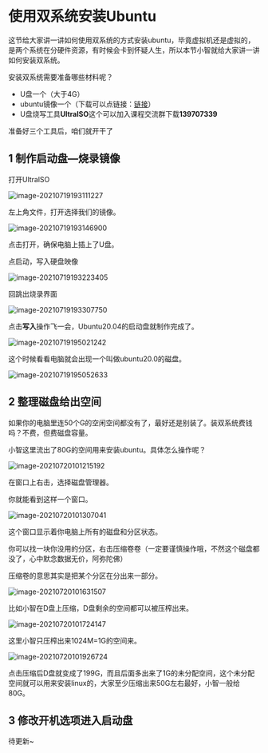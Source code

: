 # 使用双系统安装Ubuntu

这节给大家讲一讲如何使用双系统的方式安装ubuntu，毕竟虚拟机还是虚拟的，是两个系统在分硬件资源，有时候会卡到怀疑人生，所以本节小智就给大家讲一讲如何安装双系统。

安装双系统需要准备哪些材料呢？
- U盘一个（大于4G）
- ubuntu镜像一个（下载可以点链接：[链接](http://mirrors.ustc.edu.cn/ubuntu-releases/20.04/ubuntu-20.04.2.0-desktop-amd64.iso)）
- U盘烧写工具**UltralSO**这个可以加入课程交流群下载**139707339**

准备好三个工具后，咱们就开干了

## 1 制作启动盘—烧录镜像

打开UltralSO

![image-20210719193111227](2.2系统安装_双系统/imgs/image-20210719193111227.png)

左上角文件，打开选择我们的镜像。

![image-20210719193146900](2.2系统安装_双系统/imgs/image-20210719193146900.png)

点击打开，确保电脑上插上了U盘。

点启动，写入硬盘映像

![image-20210719193223405](2.2系统安装_双系统/imgs/image-20210719193223405.png)

回跳出烧录界面

![image-20210719193307750](2.2系统安装_双系统/imgs/image-20210719193307750.png)

点击**写入**操作飞一会，Ubuntu20.04的启动盘就制作完成了。

![image-20210719195021242](2.2系统安装_双系统/imgs/image-20210719195021242.png)



这个时候看看电脑就会出现一个叫做ubuntu20.0的磁盘。

![image-20210719195052633](2.2系统安装_双系统/imgs/image-20210719195052633.png)



## 2 整理磁盘给出空间

如果你的电脑里连50个G的空闲空间都没有了，最好还是别装了。装双系统费钱吗？不费，但费磁盘容量。

小智这里流出了80G的空间用来安装ubuntu。具体怎么操作呢？

![image-20210720101215192](2.2系统安装_双系统/imgs/image-20210720101215192.png)

在窗口上右击，选择磁盘管理器。

你就能看到这样一个窗口。

![image-20210720101307041](2.2系统安装_双系统/imgs/image-20210720101307041.png)

这个窗口显示着你电脑上所有的磁盘和分区状态。

你可以找一块你没用的分区，右击压缩卷卷（一定要谨慎操作哦，不然这个磁盘都没了，心中默念数据无价，阿弥陀佛）

压缩卷的意思其实是把某个分区在分出来一部分。

![image-20210720101631507](2.2系统安装_双系统/imgs/image-20210720101631507.png)

比如小智在D盘上压缩，D盘剩余的空间都可以被压榨出来。

![image-20210720101724147](2.2系统安装_双系统/imgs/image-20210720101724147.png)

这里小智只压榨出来1024M=1G的空间来。

![image-20210720101926724](2.2系统安装_双系统/imgs/image-20210720101926724.png)

点击压缩后D盘就变成了199G，而且后面多出来了1G的未分配空间，这个未分配空间就可以用来安装linux的，大家至少压缩出来50G左右最好，小智一般给80G。

## 3 修改开机选项进入启动盘

待更新~
